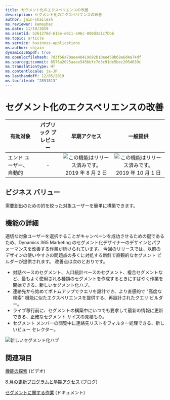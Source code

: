 ```yaml
---
title: セグメント化のエクスペリエンスの改善
description: セグメント化のエクスペリエンスの改善
author: jain-shailesh
ms.reviewer: kamaybac
ms.date: 11/19/2019
ms.assetid: b261278d-615e-e911-a96c-000d3a1c7bbb
ms.topic: article
ms.service: business-applications
ms.author: shjain
dynamics365pdf: true
ms.openlocfilehash: 7d3f66a78aee40419692b10ee459b68a6d4a74df
ms.sourcegitcommit: 8576a2025aaee545bbfc7d3c91de5bec2054639c
ms.translationtype: HT
ms.contentlocale: ja-JP
ms.lasthandoff: 12/05/2019
ms.locfileid: "2891813"
---
```

# <a name="improved-segmentation-experience"></a>セグメント化のエクスペリエンスの改善


| 有効対象    |  パブリック プレビュー | 早期アクセス | 一般提供 | 
| ---------- | :----------: |:----------: |:----------: |
|エンド ユーザー、自動的|-|![この機能はリリース済みです。](/dynamics365-release-plan/media/green-checkmark.png "この機能はリリース済みです。") 2019 年 8 月 2 日| ![この機能はリリース済みです。](/dynamics365-release-plan/media/green-checkmark.png "この機能はリリース済みです。") 2019 年 10 月 1 日|


## <a name="business-value"></a>ビジネス バリュー
<!-- bv start -->
需要創出のための的を絞った対象ユーザーを簡単に構築できます。
<!-- bv end -->



## <a name="feature-details"></a>機能の詳細
<!--feature detail start -->
適切な対象ユーザーを選択することがキャンペーンを成功させるための鍵であるため、Dynamics 365 Marketing のセグメント化デザイナーのデザインとパフォーマンスを改善する作業が続けられています。 今回のリリースでは、以前のデザインの使いやすさの問題点の多くに対処する新鮮で直観的なセグメント ビルダーが提供されます。 改善点は次のとおりです。

- 対話ベースのセグメント、人口統計ベースのセグメント、複合セグメントなど、最もよく使用される種類のセグメントを作成するときにすばやく作業を開始できる、新しいセグメント化ハブ。
- 連絡先から始めてボトムアップでクエリを設計でき、より直感的で "高度な検索" 機能に似たエクスペリエンスを提供する、再設計されたクエリ ビルダー。
- ライブ移行前に、セグメントの構築中にいつでも要求して最新の情報に更新できる、正確なセグメント サイズの見積もり。
- セグメント メンバーの閲覧中に連絡先リストをフィルター処理できる、新しいビュー セレクター。

![新しいセグメント化ハブ](media/segment-hero.jpg "新しいセグメント化ハブ")
<!--feature detail end -->










## <a name="see-also"></a>関連項目
[機能の探索](https://youtu.be/c8YOVbo4hhw?t=152) (ビデオ)

[8 月の更新プログラムと早期アクセス](https://cloudblogs.microsoft.com/dynamics365/it/2019/08/03/dynamics-365-for-marketing-august-update-and-early-access-are-rolling-out-now/) (ブログ)

[セグメントに関する作業](https://docs.microsoft.com/dynamics365/customer-engagement/marketing/new-segment-designer) (ドキュメント)

